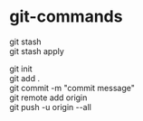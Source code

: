 # git-commands

git stash  
git stash apply


git init  
git add .  
git commit -m "commit message"  
git remote add origin  
git push -u origin --all  
